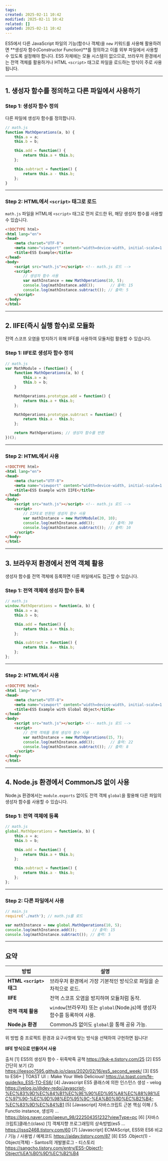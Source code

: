 ```yaml
---
tags: 
created: 2025-02-11 10:42
modified: 2025-02-11 10:42
related: []
updated: 2025-02-11 10:42
---
```

ES5에서 다른 JavaScript 파일의 기능(함수나 객체)을 `new` 키워드를 사용해 활용하려면 **생성자 함수(Constructor Function)**를 정의하고 이를 외부 파일에서 사용할 수 있도록 설정해야 합니다. ES5 자체에는 모듈 시스템이 없으므로, 브라우저 환경에서는 전역 객체를 활용하거나 HTML `<script>` 태그로 파일을 로드하는 방식이 주로 사용됩니다.

---

## **1. 생성자 함수를 정의하고 다른 파일에서 사용하기**

### **Step 1: 생성자 함수 정의**
다른 파일에 생성자 함수를 정의합니다.

```javascript
// math.js
function MathOperations(a, b) {
    this.a = a;
    this.b = b;

    this.add = function() {
        return this.a + this.b;
    };

    this.subtract = function() {
        return this.a - this.b;
    };
}
```

---

### **Step 2: HTML에서 `<script>` 태그로 로드**
`math.js` 파일을 HTML에 `<script>` 태그로 먼저 로드한 뒤, 해당 생성자 함수를 사용할 수 있습니다.

```html
<!DOCTYPE html>
<html lang="en">
<head>
    <meta charset="UTF-8">
    <meta name="viewport" content="width=device-width, initial-scale=1.0">
    <title>ES5 Example</title>
</head>
<body>
    <script src="math.js"></script> <!-- math.js 로드 -->
    <script>
        // 생성자 함수 사용
        var mathInstance = new MathOperations(10, 5);
        console.log(mathInstance.add());       // 출력: 15
        console.log(mathInstance.subtract()); // 출력: 5
    </script>
</body>
</html>
```

---

## **2. IIFE(즉시 실행 함수)로 모듈화**
전역 스코프 오염을 방지하기 위해 IIFE를 사용하여 모듈처럼 활용할 수 있습니다.

### **Step 1: IIFE로 생성자 함수 정의**
```javascript
// math.js
var MathModule = (function() {
    function MathOperations(a, b) {
        this.a = a;
        this.b = b;
    }

    MathOperations.prototype.add = function() {
        return this.a + this.b;
    };

    MathOperations.prototype.subtract = function() {
        return this.a - this.b;
    };

    return MathOperations; // 생성자 함수를 반환
})();
```

---

### **Step 2: HTML에서 사용**
```html
<!DOCTYPE html>
<html lang="en">
<head>
    <meta charset="UTF-8">
    <meta name="viewport" content="width=device-width, initial-scale=1.0">
    <title>ES5 Example with IIFE</title>
</head>
<body>
    <script src="math.js"></script> <!-- math.js 로드 -->
    <script>
        // IIFE로 반환된 생성자 함수 사용
        var mathInstance = new MathModule(20, 10);
        console.log(mathInstance.add());       // 출력: 30
        console.log(mathInstance.subtract()); // 출력: 10
    </script>
</body>
</html>
```

---

## **3. 브라우저 환경에서 전역 객체 활용**
생성자 함수를 전역 객체에 등록하면 다른 파일에서도 접근할 수 있습니다.

### **Step 1: 전역 객체에 생성자 함수 등록**
```javascript
// math.js
window.MathOperations = function(a, b) {
    this.a = a;
    this.b = b;

    this.add = function() {
        return this.a + this.b;
    };

    this.subtract = function() {
        return this.a - this.b;
    };
};
```

---

### **Step 2: HTML에서 사용**
```html
<!DOCTYPE html>
<html lang="en">
<head>
    <meta charset="UTF-8">
    <meta name="viewport" content="width=device-width, initial-scale=1.0">
    <title>ES5 Example with Global Object</title>
</head>
<body>
    <script src="math.js"></script> <!-- math.js 로드 -->
    <script>
        // 전역 객체를 통해 생성자 함수 사용
        var mathInstance = new MathOperations(15, 7);
        console.log(mathInstance.add());       // 출력: 22
        console.log(mathInstance.subtract()); // 출력: 8
    </script>
</body>
</html>
```

---

## **4. Node.js 환경에서 CommonJS 없이 사용**
Node.js 환경에서는 `module.exports` 없이도 전역 객체 `global`을 활용해 다른 파일의 생성자 함수를 사용할 수 있습니다.

### **Step 1: 전역 객체에 등록**
```javascript
// math.js
global.MathOperations = function(a, b) {
    this.a = a;
    this.b = b;

    this.add = function() {
        return this.a + this.b;
    };

    this.subtract = function() {
        return this.a - this.b;
    };
};
```

---

### **Step 2: 다른 파일에서 사용**
```javascript
// main.js
require('./math'); // math.js를 로드

var mathInstance = new global.MathOperations(10, 5);
console.log(mathInstance.add());       // 출력: 15
console.log(mathInstance.subtract()); // 출력: 5
```

---

## **요약**

| 방법                     | 설명                                                                 |
|--------------------------|----------------------------------------------------------------------|
| **HTML `<script>` 태그** | 브라우저 환경에서 가장 기본적인 방식으로 파일을 순차적으로 로드.         |
| **IIFE**                 | 전역 스코프 오염을 방지하며 모듈처럼 동작.                              |
| **전역 객체 활용**       | `window`(브라우저) 또는 `global`(Node.js)에 생성자 함수를 등록하여 사용. |
| **Node.js 환경**         | CommonJS 없이도 `global`을 통해 공유 가능.                              |

위 방법 중 프로젝트 환경과 요구사항에 맞는 방식을 선택하여 구현하면 됩니다!

**IIFE 방식으로 만들어서 사용**



출처
[1] ES5의 생성자 함수 - 뒤죽박죽 공책 https://9uk-e.tistory.com/25
[2] ES5 간단히 보기 (2) https://leesoo7595.github.io/class/2020/02/16/es5_second_week/
[3] ES5 to ES6+ | TOAST UI :: Make Your Web Delicious! https://ui.toast.com/fe-guide/ko_ES5-TO-ES6/
[4] Javascript ES5 클래스에 의한 인스턴스 생성 - velog https://velog.io/@dev-redo/Javascript-%EC%83%9D%EC%84%B1%EC%9E%90%ED%95%A8%EC%88%98%EC%97%90-%EC%9D%98%ED%95%9C-%EA%B0%9D%EC%B2%B4-%EC%83%9D%EC%84%B1
[5] [Javascript] 자바스크립트 근본 핵심 이해 / 5. Functio instance, 생성자 ... https://blog.naver.com/jaeeun_98/222504351232?viewType=pc
[6] [자바스크립트]클래스(class) [1] 객체지향 프로그래밍의 상속방법(es5 ... https://jssq2468.tistory.com/60
[7] [Javascript] ECMAScript, ES5와 ES6 비교 / 기능 / 사용법 / 예제코드 https://aiday.tistory.com/87
[8] ES5 .Object(1) - Object(객체) - Santos의 개발블로그 - 티스토리 https://sangcho.tistory.com/entry/ES5-Object1-Object%EA%B0%9D%EC%B2%B4

